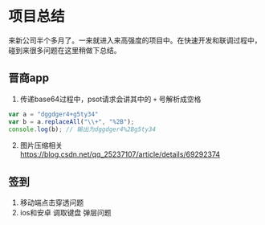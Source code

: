 # 项目总结
来新公司半个多月了。一来就进入来高强度的项目中。在快速开发和联调过程中，碰到来很多问题在这里稍做下总结。
## 晋商app
1. 传递base64过程中，psot请求会讲其中的 `+` 号解析成空格
````javascript
var a = "dggdger4+g5ty34"
var b = a.replaceAll("\\+", "%2B");
console.log(b); // 输出为dggdger4%2Bg5ty34
````
2. 图片压缩相关 https://blog.csdn.net/qq_25237107/article/details/69292374 
## 签到
1. 移动端点击穿透问题
2. ios和安卓 调取键盘 弹层问题
